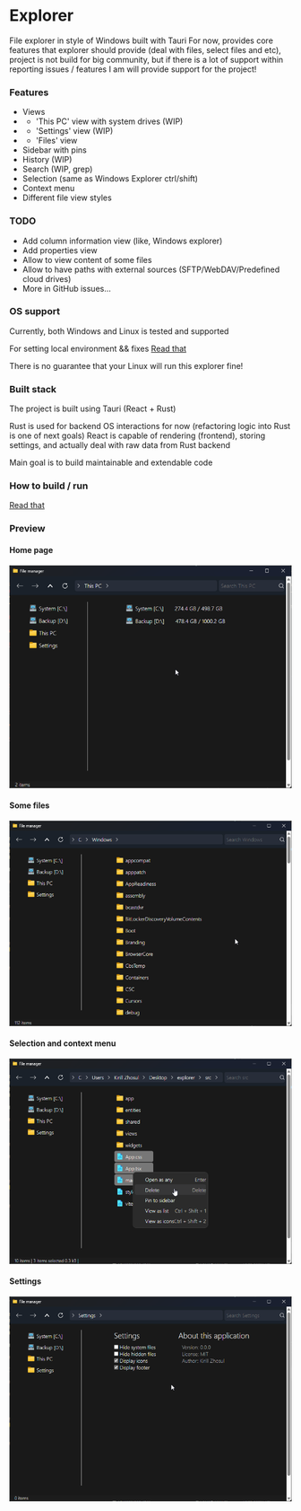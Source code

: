 # Explorer

File explorer in style of Windows built with Tauri
For now, provides core features that explorer should provide (deal with files, select files and etc), project is not build for big community, but if there is a lot of support within reporting issues / features I am will provide support for the project!

### Features

- Views
- - 'This PC' view with system drives (WIP)
- - 'Settings' view (WIP)
- - 'Files' view
- Sidebar with pins
- History (WIP)
- Search (WIP, grep)
- Selection (same as Windows Explorer ctrl/shift)
- Context menu
- Different file view styles

### TODO

- Add column information view (like, Windows explorer)
- Add properties view
- Allow to view content of some files
- Allow to have paths with external sources (SFTP/WebDAV/Predefined cloud drives)
- More in GitHub issues...


### OS support

Currently, both Windows and Linux is tested and supported

For setting local environment && fixes [Read that](docs/readme/HOW_TO_BUILD.md)

There is no guarantee that your Linux will run this explorer fine!

### Built stack

The project is built using Tauri (React + Rust)

Rust is used for backend OS interactions for now (refactoring logic into Rust is one of next goals)
React is capable of rendering (frontend), storing settings, and actually deal with raw data from Rust backend

Main goal is to build maintainable and extendable code

### How to build / run

[Read that](docs/readme/HOW_TO_BUILD.md)

### Preview

#### Home page

![](docs/readme/images/home.png)

#### Some files

![](docs/readme/images/files.png)

#### Selection and context menu

![](docs/readme/images/selection.png)

#### Settings

![](docs/readme/images/settings.png)
